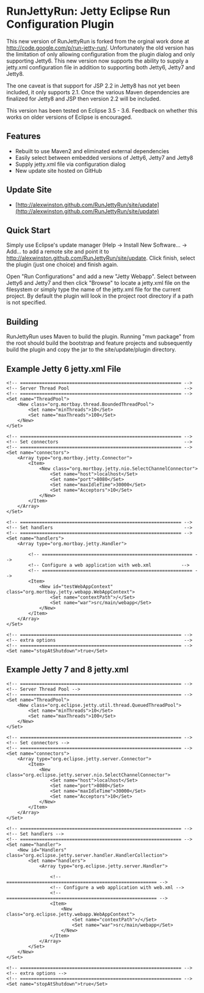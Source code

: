 RunJettyRun: Jetty Eclipse Run Configuration Plugin
===================================================

This new version of RunJettyRun is forked from the orginal work done at http://code.google.com/p/run-jetty-run/. Unfortunately the old version has the limitation of only allowing configuration from the plugin dialog and only supporting Jetty6. This new version now supports the ability to supply a jetty.xml configuration file in addition to supporting both Jetty6, Jetty7 and Jetty8.

The one caveat is that support for JSP 2.2 in Jetty8 has not yet been included, it only supports 2.1.  Once the various Maven dependencies are finalized for Jetty8 and JSP then version 2.2 will be included.

This version has been tested on Eclipse 3.5 - 3.6. Feedback on whether this works on older versions of Eclipse is encouraged.

Features
---------
- Rebuilt to use Maven2 and eliminated external dependencies
- Easily select between embedded versions of Jetty6, Jetty7 and Jetty8
- Supply jetty.xml file via configuration dialog
- New update site hosted on GitHub

Update Site
------------
- [http://alexwinston.github.com/RunJettyRun/site/update](http://alexwinston.github.com/RunJettyRun/site/update)

Quick Start
------------
Simply use Eclipse's update manager (Help -> Install New Software... -> Add... to add a remote site and point it to http://alexwinston.github.com/RunJettyRun/site/update. Click finish, select the plugin (just one choice) and finish again.

Open "Run Configurations" and add a new "Jetty Webapp". Select between Jetty6 and Jetty7 and then click "Browse" to locate a jetty.xml file on the filesystem or simply type the name of the jetty.xml file for the current project. By default the plugin will look in the project root directory if a path is not specified.

Building
--------
RunJettyRun uses Maven to build the plugin.  Running "mvn package" from the root should build the bootstrap and feature projects and subsequently build the plugin and copy the jar to the site/update/plugin directory.

Example Jetty 6 jetty.xml File
------------------------------
<?xml version="1.0"?>
<!DOCTYPE Configure PUBLIC "-//Mort Bay Consulting//DTD Configure//EN" "http://jetty.mortbay.org/configure.dtd">

<!-- =============================================================== -->
<!-- Configure the Jetty Server                                      -->
<!-- =============================================================== -->
<Configure id="Server" class="org.mortbay.jetty.Server">

	<!-- =========================================================== -->
	<!-- Server Thread Pool                                          -->
	<!-- =========================================================== -->
	<Set name="ThreadPool">
		<New class="org.mortbay.thread.BoundedThreadPool">
			<Set name="minThreads">10</Set>
			<Set name="maxThreads">100</Set>
		</New>
	</Set>

	<!-- =========================================================== -->
	<!-- Set connectors                                              -->
	<!-- =========================================================== -->
	<Set name="connectors">
		<Array type="org.mortbay.jetty.Connector">
			<Item>
				<New class="org.mortbay.jetty.nio.SelectChannelConnector">
					<Set name="host">localhost</Set>
					<Set name="port">8080</Set>
					<Set name="maxIdleTime">30000</Set>
					<Set name="Acceptors">10</Set>
				</New>
			</Item>
		</Array>
	</Set>

	<!-- =========================================================== -->
	<!-- Set handlers                                                -->
	<!-- =========================================================== -->
	<Set name="handlers">
		<Array type="org.mortbay.jetty.Handler">

			<!-- ======================================================= -->
			<!-- Configure a web application with web.xml           -->
			<!-- ======================================================= -->
			<Item>
				<New id="testWebAppContext" class="org.mortbay.jetty.webapp.WebAppContext">
					<Set name="contextPath">/</Set>
					<Set name="war">src/main/webapp</Set>
				</New>
			</Item>
		</Array>
	</Set>

	<!-- =========================================================== -->
	<!-- extra options                                               -->
	<!-- =========================================================== -->
	<Set name="stopAtShutdown">true</Set>

</Configure>

Example Jetty 7 and 8 jetty.xml
-------------------------------
<?xml version="1.0"?>
<!DOCTYPE Configure PUBLIC "-//Mort Bay Consulting//DTD Configure//EN" "http://jetty.mortbay.org/configure.dtd">

<!-- =============================================================== -->
<!-- Configure the Jetty Server -->
<!-- =============================================================== -->
<Configure id="Server" class="org.eclipse.jetty.server.Server">

	<!-- =========================================================== -->
	<!-- Server Thread Pool -->
	<!-- =========================================================== -->
	<Set name="ThreadPool">
		<New class="org.eclipse.jetty.util.thread.QueuedThreadPool">
			<Set name="minThreads">10</Set>
			<Set name="maxThreads">100</Set>
		</New>
	</Set>

	<!-- =========================================================== -->
	<!-- Set connectors -->
	<!-- =========================================================== -->
	<Set name="connectors">
		<Array type="org.eclipse.jetty.server.Connector">
			<Item>
				<New class="org.eclipse.jetty.server.nio.SelectChannelConnector">
					<Set name="host">localhost</Set>
					<Set name="port">8080</Set>
					<Set name="maxIdleTime">30000</Set>
					<Set name="Acceptors">10</Set>
				</New>
			</Item>
		</Array>
	</Set>

	<!-- =========================================================== -->
	<!-- Set handlers -->
	<!-- =========================================================== -->
	<Set name="handler">
		<New id="Handlers" class="org.eclipse.jetty.server.handler.HandlerCollection">
			<Set name="handlers">
				<Array type="org.eclipse.jetty.server.Handler">

					<!-- ======================================================= -->
					<!-- Configure a web application with web.xml -->
					<!-- ======================================================= -->
					<Item>
						<New class="org.eclipse.jetty.webapp.WebAppContext">
							<Set name="contextPath">/</Set>
							<Set name="war">src/main/webapp</Set>
						</New>
					</Item>
				</Array>
			</Set>
		</New>
	</Set>

	<!-- =========================================================== -->
	<!-- extra options -->
	<!-- =========================================================== -->
	<Set name="stopAtShutdown">true</Set>

</Configure>
